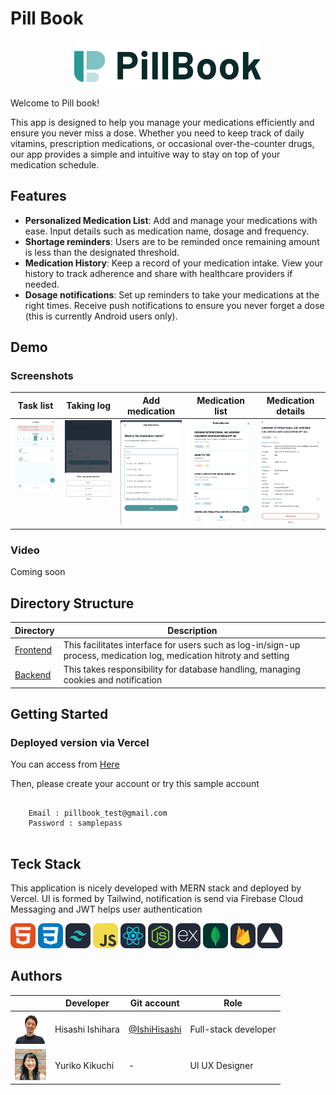 # Pill Book

<p align=center>
  <img width="300" src=https://github.com/IshiHisashi/hy/blob/main/frontend/public/images/logo/logo2.png alt='Pillbook'/>
</p>

<p align=center>
 <p>Welcome to Pill book!</p>
  <p>This app is designed to help you manage your medications efficiently and ensure you never miss a dose. Whether you need to keep track of daily vitamins, prescription medications, or occasional over-the-counter drugs, our app provides a simple and intuitive way to stay on top of your medication schedule.</p>

## Features
<ul>
 <li><strong>Personalized Medication List</strong>: Add and manage your medications with ease. Input details such as medication name, dosage and frequency.</li>
 <li>
<strong>Shortage reminders</strong>: Users are to be reminded once remaining amount is less than the designated threshold.</li>
 <li>
<strong>Medication History</strong>: Keep a record of your medication intake. View your history to track adherence and share with healthcare providers if needed.</li>
  <li>
<strong>Dosage notifications</strong>: Set up reminders to take your medications at the right times. Receive push notifications to ensure you never forget a dose (this is currently Android users only).</li>
</ul>

## Demo


### Screenshots
<table>
  <thead>
    <th>Task list</th>
    <th>Taking log</th>
    <th>Add medication</th>
    <th>Medication list</th>
    <th>Medication details</th>
     </thead>
  <tr>
    <td valign="top"><img src=https://github.com/IshiHisashi/hy/blob/main/frontend/public/images/screen/Task%20list.png width=150/></td>
    <td valign="top"><img src=https://github.com/IshiHisashi/hy/blob/main/frontend/public/images/screen/Take%20log.png width=150/></td>
    <td valign="top"><img src=https://github.com/IshiHisashi/hy/blob/main/frontend/public/images/screen/Add%20medication.png width=150/></td>
    <td valign="top"><img src=https://github.com/IshiHisashi/hy/blob/main/frontend/public/images/screen/Medication%20list.png width=150/></td>
    <td valign="top"><img src=https://github.com/IshiHisashi/hy/blob/main/frontend/public/images/screen/Medication%20detail.png width=150/></td>
  </tr>
</table>

### Video
<p>Coming soon</p>

## Directory Structure
<table>
  <thead>
    <th>Directory</th>
    <th>Description</th>
  </thead>
  <tr>
    <td><a target="_blank" href=https://github.com/IshiHisashi/Stash-Away/tree/main/UserEnd>Frontend</td>
    <td>This facilitates interface for users such as log-in/sign-up process, medication log, medication hitroty and setting</td>
  </tr>
  <tr>
    <td><a target="_blank" href=https://github.com/IshiHisashi/Stash-Away/tree/main/DriverEnd>Backend</td>
    <td>This takes responsibility for database handling, managing cookies and notification</td>
  </tr>
</table>

## Getting Started
### Deployed version via Vercel
<p>You can access from <a target="_blank" href=https://www.pillbook-hy.com>Here</a></p>
<p>Then, please create your account or try this sample account</p>
<pre>
  <code>
    Email : pillbook_test@gmail.com
    Password : samplepass
  </code>
</pre>


## Teck Stack
<p>This application is nicely developed with MERN stack and deployed by Vercel. UI is formed by Tailwind, notification is send via Firebase Cloud Messaging and JWT helps user authentication</p>
<p> 
 <img style="margin-right: 300;" src="https://github.com/tandpfun/skill-icons/blob/main/icons/HTML.svg" alt="html" width="40" height="40"/>
  <img src="https://github.com/tandpfun/skill-icons/blob/main/icons/CSS.svg" alt="css" width="40" height="40"/>
 <img src="https://github.com/tandpfun/skill-icons/blob/main/icons/TailwindCSS-Dark.svg" alt="tailwind" width="40" height="40"/> 

  <img src="https://github.com/tandpfun/skill-icons/blob/main/icons/JavaScript.svg" alt="javascript" width="40" height="40"/>
   <img src="https://github.com/tandpfun/skill-icons/blob/main/icons/React-Dark.svg" alt="react" width="40" height="40"/>
    <img src="https://github.com/tandpfun/skill-icons/blob/main/icons/NodeJS-Dark.svg" alt="nodejs" width="40" height="40"/>
     <img src="https://github.com/tandpfun/skill-icons/blob/main/icons/ExpressJS-Dark.svg" alt="expressjs" width="40" height="40"/>
      <img src="https://github.com/tandpfun/skill-icons/blob/main/icons/MongoDB.svg" alt="mongo" width="40" height="40"/>
       <img src="https://github.com/tandpfun/skill-icons/blob/main/icons/Firebase-Dark.svg" alt="firebase" width="40" height="40"/>
       <img src="https://github.com/tandpfun/skill-icons/blob/main/icons/Vercel-Dark.svg" alt="vercel" width="40" height="40"/>
 
</p>


## Authors
<table>
  <thead>
    <th></th>
    <th>Developer</th>
    <th>Git account</th>
    <th>Role</th>
  </thead>
  <tr>
    <td><img src=https://github.com/IshiHisashi/Stash-Away/blob/main/UserEnd/images/Ishi_prof.png height=50></td>
    <td>Hisashi Ishihara</td>
    <td><a target="_blank" href=https://github.com/IshiHisashi>@IshiHisashi</td>
      <td>Full-stack developer</td>
  </tr>
  <tr>
    <td><img  target="_blank"src=https://github.com/IshiHisashi/hy/blob/main/frontend/public/images/portrait_yk.jpg height=50></td>
    <td>Yuriko Kikuchi</td>
<!--     <td><a target="_blank" href=#>-</td> -->
    <td><p style='center'>-</p></td>
    <td>UI UX Designer</td>
  </tr>
</table>
